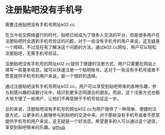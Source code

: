 # 注册贴吧没有手机号

需要注册贴吧没有手机号网址k02.cc.

在当今社交网络盛行的时代，贴吧已经成为了很多人交流的平台，但是很多用户在注册贴吧时会遇到手机号验证的问题，对于一些没有手机号的用户来说，这无疑是一个障碍。不过现在有了解决这个问题的方法，通过k02.cc网址，用户可以轻松注册贴吧，无需手机号验证。

注册贴吧没有手机号的网址k02.cc提供了便捷的注册方式，用户只需要在网站上填写一些基本信息，就可以快速注册一个贴吧账号。这对于一些没有手机号或者不愿意提供手机号的用户来说，是一个很好的选择。

通过注册贴吧没有手机号网址k02.cc，用户可以享受到贴吧带来的各种乐趣，参与到感兴趣的话题讨论中，结识到更多志同道合的朋友。而且，这个注册方式也极大地方便了一些用户，让他们不再受限于手机号验证这一步。

总的来说，注册贴吧没有手机号的网址k02.cc为用户提供了一种简单、便捷的注册方式，让更多的人能够参与到贴吧的交流中来。对于那些没有手机号或者不愿意提供手机号的用户来说，这无疑是一个好消息。希望更多的人可以通过这个途径，享受到贴吧带来的乐趣。[github](https://github.com)